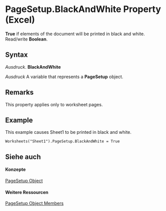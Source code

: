 
# PageSetup.BlackAndWhite Property (Excel)

 **True** if elements of the document will be printed in black and white. Read/write **Boolean**.


## Syntax

 _Ausdruck_. **BlackAndWhite**

 _Ausdruck_ A variable that represents a **PageSetup** object.


## Remarks

This property applies only to worksheet pages.


## Example

This example causes Sheet1 to be printed in black and white.


```
Worksheets("Sheet1").PageSetup.BlackAndWhite = True
```


## Siehe auch


#### Konzepte


[PageSetup Object](2fd22df9-5987-f723-04a9-9a3f2e84ac81.md)
#### Weitere Ressourcen


[PageSetup Object Members](http://msdn.microsoft.com/library/feabe079-cb03-f560-6032-88f5585ec8a8%28Office.15%29.aspx)